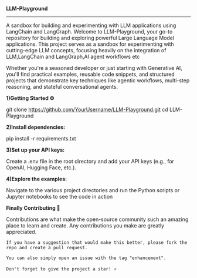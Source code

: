 **LLM-Playground**
****

A sandbox for building and experimenting with LLM applications using LangChain and LangGraph.
Welcome to LLM-Playground, your go-to repository for building and exploring powerful Large Language Model applications. This project serves as a sandbox for experimenting with cutting-edge LLM concepts, focusing heavily on the integration of LLM,LangChain and LangGraph,AI agent workflows etc

Whether you're a seasoned developer or just starting with Generative AI, you'll find practical examples, reusable code snippets, and structured projects that demonstrate key techniques like agentic workflows, multi-step reasoning, and stateful conversational agents.

**1)Getting Started ⚙️**

git clone https://github.com/YourUsername/LLM-Playground.git
cd LLM-Playground


**2)Install dependencies:**

pip install -r requirements.txt


**3)Set up your API keys:**

Create a .env file in the root directory and add your API keys (e.g., for OpenAI, Hugging Face, etc.).


**4)Explore the examples:**

Navigate to the various project directories and run the Python scripts or Jupyter notebooks to see the code in action


**Finally Contributing 🤝**

Contributions are what make the open-source community such an amazing place to learn and create. Any contributions you make are greatly appreciated.

    If you have a suggestion that would make this better, please fork the repo and create a pull request.

    You can also simply open an issue with the tag "enhancement".

    Don't forget to give the project a star! ⭐


